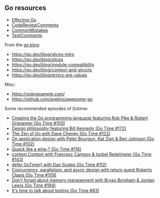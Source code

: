 ## Go resources

- [Effective Go](https://go.dev/doc/effective_go)
- [CodeReviewComments](https://github.com/golang/go/wiki/CodeReviewComments)
- [CommonMistakes](https://github.com/golang/go/wiki/CommonMistakes)
- [TestComments](https://github.com/golang/go/wiki/TestComments)

From the [go blog](https://go.dev/blog):
- https://go.dev/blog/slices-intro
- https://go.dev/blog/slices
- https://go.dev/blog/module-compatibility
- https://go.dev/blog/context-and-structs
- https://go.dev/blog/errors-are-values

Misc:
- https://gobyexample.com/
- https://github.com/avelino/awesome-go

Some recommended episodes of Gotime:
- [Creating the Go programming language featuring Rob Pike & Robert Griesemer (Go Time #100)](https://changelog.com/gotime/100)
- [Design philosophy featuring Bill Kennedy (Go Time #172)](https://changelog.com/gotime/172)
- [The Zen of Go with Dave Cheney (Go Time #122)](https://changelog.com/gotime/122)
- [On application design with Peter Bourgon, Kat Zień & Ben Johnson (Go Time #102)](https://changelog.com/gotime/102)
- [Quack like a wha-? (Go Time #118)](https://changelog.com/gotime/118)
- [context.Context with Francesc Campoy & Isobel Redelmeier (Go Time #143)](https://changelog.com/gotime/143)
- [defer GoTime() with Dan Scales (Go Time #112)](https://changelog.com/gotime/112)
- [Concurrency, parallelism, and async design with return guest Roberto Clapis (Go Time #109)](https://changelog.com/gotime/109)
- [Don't forget about memory management with Bryan Boreham & Jordan Lewis (Go Time #194)](https://changelog.com/gotime/194)
- [It's time to talk about testing (Go Time #83)](https://changelog.com/gotime/83)
